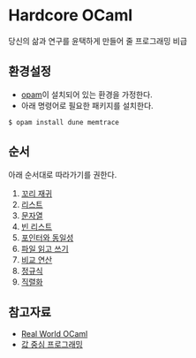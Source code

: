 # Hardcore OCaml
당신의 삶과 연구를 윤택하게 만들어 줄 프로그래밍 비급

## 환경설정
- [opam](https://opam.ocaml.org)이 설치되어 있는 환경을 가정한다.
- 아래 명령어로 필요한 패키지를 설치한다.
```console
$ opam install dune memtrace
```

## 순서
아래 순서대로 따라가기를 권한다.

1. [꼬리 재귀](tail-recursion/)
2. [리스트](list/)
3. [문자열](string/)
4. [빈 리스트](empty/)
5. [포인터와 동일성](equality/)
6. [파일 읽고 쓰기](file-io/)
7. [비교 연산](compare/)
8. [정규식](regexp/)
9. [직렬화](serialize/)

## 참고자료
- [Real World OCaml](https://dev.realworldocaml.org/)
- [값 중심 프로그래밍](doc/value.pdf)
